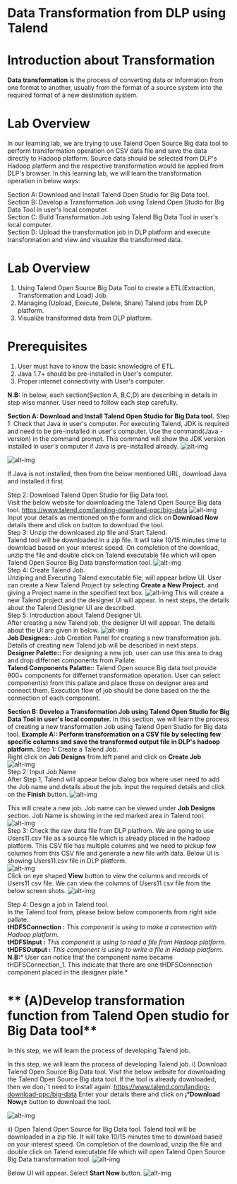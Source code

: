 # **Data Transformation from DLP using Talend**

# **Introduction about Transformation**
<b>Data transformation</b> is the process of converting data or information from one format to another, usually from the format of a source system into the required format of a new destination system. 

# **Lab Overview**
In our learning lab, we are trying to use Talend Open Source Big data tool to perform transformation operation on CSV data file and save the data directly to Hadoop platform. Source data should be selected from DLP's Hadoop platform and the respective transformation would be applied from DLP's browser. In this learning lab, we will learn the transformation operation in below ways:  </br>

Section A: Download and Install Talend Open Studio for Big Data tool.</br>
Section B: Develop a Transformation Job using Talend Open Studio for Big Data Tool in user's local computer. </br>
Section C: Build Transformation Job using Talend Big Data Tool in user's local computer. </br>
Section D: Upload the transformation job in DLP platform and execute transformation and view and visualize the transformed data.</br>

# **Lab Overview**
1)	Using Talend Open Source Big Data Tool to create a ETL(Extraction, Transformation and Load) Job. </br>
2)	Managing (Upload, Execute, Delete, Share) Talend jobs from DLP platform. </br>
3)	Visualize transformed data from DLP platform. </br>

# **Prerequisites**
1) User must have to know the basic knowledgre of ETL.
2) Java 1.7+ should be pre-installed in User's computer.
3) Proper internet connectivity with User's computer.

<b>N.B:</b> In below, each section(Section A, B,C,D) are describing in details in step wise manner. User need to follow each step carefully.

**Section A: Download and Install Talend Open Studio for Big Data tool.**
Step 1: Check that Java in user's computer.
For executing Talend, JDK is required and need to be pre-installed in user's computer. Use the command(Java -version) in the command prompt. This command will show the JDK version installed in user's computer if Java is pre-installed already. 
![alt-img](https://github.com/CiscoDevNet/data-dev-learning-labs/blob/master/labs/data-transformation-with-talend/assets/images/javaVersion.PNG?raw=true)
</br>

![alt-img](https://github.com/CiscoDevNet/data-dev-learning-labs/blob/master/labs/data-transformation-with-talend/assets/images/javaVersionUnix.PNG?raw=true)

If Java is not installed, then from the below mentioned URL, download Java and installed it first.

Step 2: Download Talend Open Studio for Big Data tool. </br>
Visit the below website for downloading the Talend Open Source Big data tool. 
https://www.talend.com/landing-download-ppc/big-data 
![alt-img](https://github.com/CiscoDevNet/data-dev-learning-labs/blob/master/labs/data-transformation-with-talend/assets/images/DownloadTalendTool.PNG?raw=true)
Input your details as mentioned on the form and click on <b>Download Now</b> details there and click on button to download the tool. 
</br>
Step 3: Unzip the downloased zip file and Start Talend.</br>
Talend tool will be downloaded in a zip file. It will take 10/15 minutes time to download based on your interest speed. On completion of the download, unzip the file and double click on Talend executable file which will open Talend Open Source Big Data transformation tool.
![alt-img](https://github.com/CiscoDevNet/data-dev-learning-labs/blob/master/labs/data-transformation-with-talend/assets/images/CreateTalendJob.PNG?raw=true)
</br>
Step 4: Create Talend Job.</br>
Unziping and Executing Talend executable file, will appear below UI. User can create a New Talend Project by selecting <b>Create a New Project.</b> and giving a Project name in the specified text box. 
![alt-img](https://github.com/CiscoDevNet/data-dev-learning-labs/blob/master/labs/data-transformation-with-talend/assets/images/CreateTalendJob.PNG?raw=true)
This will create a new Talend project and the designer UI will appear. In next steps, the details about the Talend Designer UI are described.
</br>
Step 5: Introduction about Talend Designer UI. </br>
After creating a new Talend job, the designer UI will appear. The details about the UI are given in below.
![alt-img](https://github.com/CiscoDevNet/data-dev-learning-labs/blob/master/labs/data-transformation-with-talend/assets/images/talendUIdesign.png?raw=true)
</br>
**Job Designes::** Job Creation Panel for creating a new transformation job. Details of creating new Talend job will be described in next steps.</br>
**Designer Palette::** For designing a new job, user can use this area to drag and drop differnet components from Pallate. </br>
**Talend Components Palatte::** Talend Open source Big data tool provide 900+ components for differnet transformation operation. User can select component(s) from this pallate and place those on designer area and connect them. Execution flow of job should be done based on the the connection of each component.
</br>

**Section B: Develop a Transformation Job using Talend Open Studio for Big Data Tool in user's local computer.**
In this section, we will learn the process of creating a new transformation Job using Talend Open Studio for Big data tool. 
**Example A:: Perform transformation on a CSV file by selecting few specific columns and save the transformed output file in DLP's hadoop platform.**
Step 1: Create a Talend Job. </br>
Right click on <b>Job Designs</b> from left panel and click on <b>Create Job</b>
![alt-img](https://github.com/CiscoDevNet/data-dev-learning-labs/blob/master/labs/data-transformation-with-talend/assets/images/createJobStep1.PNG?raw=true)
</br>
Step 2: Input Job Name </br>
After Step 1, Talend will appear below dialog box where user need to add the Job name and details about the job. Input the required details and click on the <b>Finish</b> button.
![alt-img](https://github.com/CiscoDevNet/data-dev-learning-labs/blob/master/labs/data-transformation-with-talend/assets/images/TalendJobNameAndDetails.PNG?raw=true)

This will create a new job. Job name can be viewed under <b>Job Designs</b> section. Job Name is showing in the red marked area in Talend tool.
![alt-img](https://github.com/CiscoDevNet/data-dev-learning-labs/blob/master/labs/data-transformation-with-talend/assets/images/TalendjobDisplayingJobDesigns.png?raw=true)
</br>
Step 3: Check the raw data file from DLP platfrom.
We are going to use Users11.csv file as a source file which is already placed in the hadoop platform. This CSV file has multiple columns and we need to pickup few columns from this CSV file and generate a new file with data. Below UI is showing Users11.csv file in DLP platform. </br>
![alt-img](https://github.com/CiscoDevNet/data-dev-learning-labs/blob/master/labs/data-transformation-with-talend/assets/images/Users11csvfile.png?raw=true)
</br>
Click on eye shaped <b>View</b> button to view the columns and records of Users11 csv file. We can view the columns of Users11 csv file from the below screen shots.
![alt-img](https://github.com/CiscoDevNet/data-dev-learning-labs/blob/master/labs/data-transformation-with-talend/assets/images/Users11csvfileRecords.PNG?raw=true)

Step 4: Design a job in Talend tool.</br>
In the Talend tool from, please below below components from right side pallate. </br>
**tHDFSConnection :** *This component is using to make a connection with Hadoop platform.* </br>
**tHDFSInput :** *This component is using to read a file from Hadoop platform.* </br>
**tHDFSOutput :** *This component is using to write a file in Hadoop platform.* </br>
<b>N.B:</b>* User can notice that the component name became tHDFSConnection_1. This indicate that there are one tHDFSConnection component placed in the designer plate.* </br>






# ** (A)Develop transformation function from Talend Open studio for Big Data tool**
In this step, we will learn the process of developing Talend job. 

In this step, we will learn the process of developing Talend job. 
i)	Download Talend Open Source Big Data tool. 
Visit the below website for downloading the Talend Open Source Big data tool. If the tool is already downloaded, then we don¡¯t need to install again.
https://www.talend.com/landing-download-ppc/big-data 
Enter your details there and click on <b>¡°Download Now¡±</b> button to download the tool. 

![alt-img](https://github.com/CiscoDevNet/data-dev-learning-labs/blob/master/labs/data-transformation-with-talend/assets/images/DownloadTalendTool.PNG?raw=true)

ii)	Open Talend Open Source for Big Data tool.
Talend tool will be downloaded in a zip file. It will take 10/15 minutes time to download based on your interest speed. On completion of the download,
unzip the file and double click on Talend executable file which will open Talend Open Source Big Data transformation tool.
![alt-img](https://github.com/CiscoDevNet/data-dev-learning-labs/blob/master/labs/data-transformation-with-talend/assets/images/CreateTalendJob.PNG?raw=true)


Below UI will appear. Select <b>Start Now</b> button.
![alt-img](https://github.com/CiscoDevNet/data-dev-learning-labs/blob/master/labs/data-transformation-with-talend/assets/images/TalendStartProject.PNG?raw=true)




